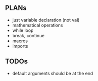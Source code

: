 ## PLANs
- just variable declaration (not val)
- mathematical operations
- while loop
- break, continue
- macros
- imports

## TODOs
- default arguments should be at the end

